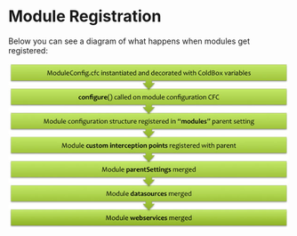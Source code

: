 # Module Registration

Below you can see a diagram of what happens when modules get registered:

![](../../../.gitbook/assets/ModulesRegistration.jpg)

